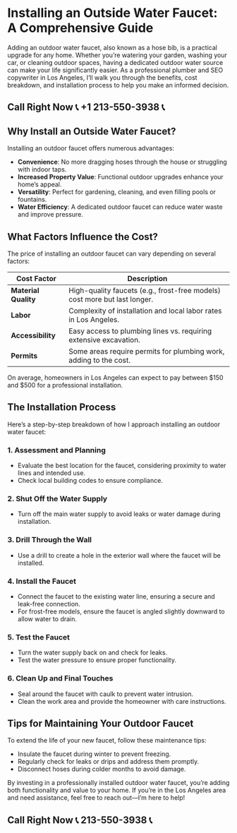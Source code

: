 # Installing an Outside Water Faucet: A Comprehensive Guide  

Adding an outdoor water faucet, also known as a hose bib, is a practical upgrade for any home. Whether you’re watering your garden, washing your car, or cleaning outdoor spaces, having a dedicated outdoor water source can make your life significantly easier. As a professional plumber and SEO copywriter in Los Angeles, I’ll walk you through the benefits, cost breakdown, and installation process to help you make an informed decision.  

## Call Right Now 📞 +1 213-550-3938 📞

## Why Install an Outside Water Faucet?  

Installing an outdoor faucet offers numerous advantages:  
- **Convenience**: No more dragging hoses through the house or struggling with indoor taps.  
- **Increased Property Value**: Functional outdoor upgrades enhance your home’s appeal.  
- **Versatility**: Perfect for gardening, cleaning, and even filling pools or fountains.  
- **Water Efficiency**: A dedicated outdoor faucet can reduce water waste and improve pressure.  

## What Factors Influence the Cost?  

The price of installing an outdoor faucet can vary depending on several factors:  

| **Cost Factor**               | **Description**                                                                 |  
|-------------------------------|---------------------------------------------------------------------------------|  
| **Material Quality**          | High-quality faucets (e.g., frost-free models) cost more but last longer.       |  
| **Labor**                     | Complexity of installation and local labor rates in Los Angeles.                |  
| **Accessibility**             | Easy access to plumbing lines vs. requiring extensive excavation.              |  
| **Permits**                   | Some areas require permits for plumbing work, adding to the cost.              |  

On average, homeowners in Los Angeles can expect to pay between $150 and $500 for a professional installation.  

## The Installation Process  

Here’s a step-by-step breakdown of how I approach installing an outdoor water faucet:  

### 1. **Assessment and Planning**  
- Evaluate the best location for the faucet, considering proximity to water lines and intended use.  
- Check local building codes to ensure compliance.  

### 2. **Shut Off the Water Supply**  
- Turn off the main water supply to avoid leaks or water damage during installation.  

### 3. **Drill Through the Wall**  
- Use a drill to create a hole in the exterior wall where the faucet will be installed.  

### 4. **Install the Faucet**  
- Connect the faucet to the existing water line, ensuring a secure and leak-free connection.  
- For frost-free models, ensure the faucet is angled slightly downward to allow water to drain.  

### 5. **Test the Faucet**  
- Turn the water supply back on and check for leaks.  
- Test the water pressure to ensure proper functionality.  

### 6. **Clean Up and Final Touches**  
- Seal around the faucet with caulk to prevent water intrusion.  
- Clean the work area and provide the homeowner with care instructions.  

## Tips for Maintaining Your Outdoor Faucet  

To extend the life of your new faucet, follow these maintenance tips:  
- Insulate the faucet during winter to prevent freezing.  
- Regularly check for leaks or drips and address them promptly.  
- Disconnect hoses during colder months to avoid damage.  

By investing in a professionally installed outdoor water faucet, you’re adding both functionality and value to your home. If you’re in the Los Angeles area and need assistance, feel free to reach out—I’m here to help!
## Call Right Now 📞 213-550-3938 📞